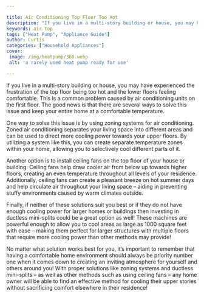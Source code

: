 ```yaml
---

title: Air Conditioning Top Floor Too Hot
description: "If you live in a multi-story building or house, you may have experienced the frustration of the top floor being too hot and the lo...swipe up to find out"
keywords: air top
tags: ["Heat Pump", "Appliance Guide"]
author: Curtis
categories: ["Household Appliances"]
cover: 
 image: /img/heatpump/368.webp
 alt: 'a rarely used heat pump ready for use'

---
```


If you live in a multi-story building or house, you may have experienced the frustration of the top floor being too hot and the lower floors feeling comfortable. This is a common problem caused by air conditioning units on the first floor. The good news is that there are several ways to solve this issue and keep your entire home at a comfortable temperature. 

One way to solve this issue is by using zoning systems for air conditioning. Zoned air conditioning separates your living space into different areas and can be used to direct more cooling power towards your upper floors. By utilizing a system like this, you can create separate temperature zones within your home, allowing you to selectively cool different parts of it. 

Another option is to install ceiling fans on the top floor of your house or building. Ceiling fans help draw cooler air from below up towards higher floors, creating an even temperature throughout all levels of your residence. Additionally, ceiling fans can create a pleasant breeze on hot summer days and help circulate air throughout your living space – aiding in preventing stuffy environments caused by warm climates outside. 

Finally, if neither of these solutions suit you best or if they do not have enough cooling power for larger homes or buildings then investing in ductless mini-splits could be a great option as well! These machines are powerful enough to allow you to cool areas as large as 1000 square feet with ease – making them perfect for larger structures with multiple floors that require more cooling power than other methods may provide! 

No matter what solution works best for you, it’s important to remember that having a comfortable home environment should always be priority number one when it comes down to creating an inviting atmosphere for yourself and others around you! With proper solutions like zoning systems and ductless mini-splits – as well as other methods such as using ceiling fans – any home owner will be able to find an effective method for cooling their upper stories without sacrificing comfort elsewhere in their residence!
